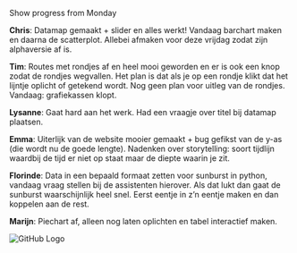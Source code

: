 Show progress from Monday

**Chris**: Datamap gemaakt + slider en alles werkt! Vandaag barchart maken en daarna de scatterplot. Allebei afmaken voor deze vrijdag zodat zijn alphaversie af is. 

**Tim**: Routes met rondjes af en heel mooi geworden en er is ook een knop zodat de rondjes wegvallen. Het plan is dat als je op een rondje klikt dat het lijntje oplicht of getekend wordt. Nog geen plan voor uitleg van de rondjes. Vandaag: grafiekassen klopt.

**Lysanne**: Gaat hard aan het werk. Had een vraagje over titel bij datamap plaatsen.

**Emma**: Uiterlijk van de website mooier gemaakt + bug gefikst van de y-as (die wordt nu de goede lengte). Nadenken over storytelling: soort tijdlijn waardbij de tijd er niet op staat maar de diepte waarin je zit. 

**Florinde**: Data in een bepaald formaat zetten voor sunburst in python, vandaag vraag stellen bij de assistenten hierover. Als dat lukt dan gaat de sunburst waarschijnlijk heel snel. Eerst eentje in z’n eentje maken en dan koppelen aan de rest.

**Marijn**: Piechart af, alleen nog laten oplichten en tabel interactief maken.

![GitHub Logo](/selfies/20170124.jpeg)

